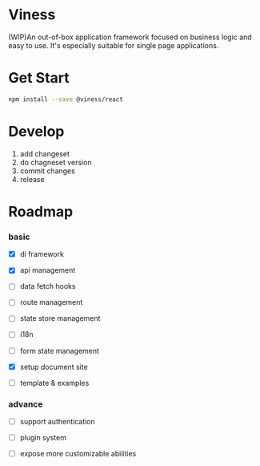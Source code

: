 # Viness

(WIP)An out-of-box application framework focused on business logic and easy to use. It's especially suitable for single page applications.



# Get Start

```bash
npm install --save @viness/react

```


# Develop

1. add changeset
2. do chagneset version
3. commit changes
4. release


# Roadmap

### basic

- [x] di framework
- [x] api management
- [ ] data fetch hooks
- [ ] route management
- [ ] state store management
- [ ] i18n
- [ ] form state management
- [x] setup document site
- [ ] template & examples



### advance

- [ ] support authentication
- [ ] plugin system
- [ ] expose more customizable abilities


